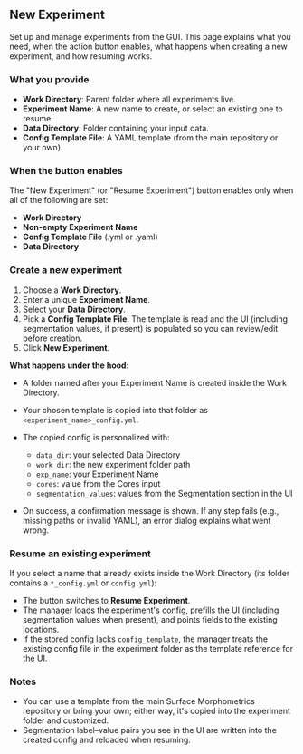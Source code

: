 ## New Experiment

Set up and manage experiments from the GUI. This page explains what you need, when the action button enables, what happens when creating a new experiment, and how resuming works.

### What you provide
- **Work Directory**: Parent folder where all experiments live.
- **Experiment Name**: A new name to create, or select an existing one to resume.
- **Data Directory**: Folder containing your input data.
- **Config Template File**: A YAML template (from the main repository or your own).

### When the button enables
The "New Experiment" (or "Resume Experiment") button enables only when all of the following are set:
- **Work Directory**
- **Non-empty Experiment Name**
- **Config Template File** (.yml or .yaml)
- **Data Directory**

### Create a new experiment
1. Choose a **Work Directory**.
2. Enter a unique **Experiment Name**.
3. Select your **Data Directory**.
4. Pick a **Config Template File**. The template is read and the UI (including segmentation values, if present) is populated so you can review/edit before creation.
5. Click **New Experiment**.

**What happens under the hood**:

- A folder named after your Experiment Name is created inside the Work Directory.
- Your chosen template is copied into that folder as `<experiment_name>_config.yml`.
- The copied config is personalized with:
    
    - `data_dir`: your selected Data Directory
    - `work_dir`: the new experiment folder path
    - `exp_name`: your Experiment Name
    - `cores`: value from the Cores input
    - `segmentation_values`: values from the Segmentation section in the UI
- On success, a confirmation message is shown. If any step fails (e.g., missing paths or invalid YAML), an error dialog explains what went wrong.

### Resume an existing experiment
If you select a name that already exists inside the Work Directory (its folder contains a `*_config.yml` or `config.yml`):

- The button switches to **Resume Experiment**.
- The manager loads the experiment's config, prefills the UI (including segmentation values when present), and points fields to the existing locations.
- If the stored config lacks `config_template`, the manager treats the existing config file in the experiment folder as the template reference for the UI.

### Notes
- You can use a template from the main Surface Morphometrics repository or bring your own; either way, it's copied into the experiment folder and customized.
- Segmentation label–value pairs you see in the UI are written into the created config and reloaded when resuming.


